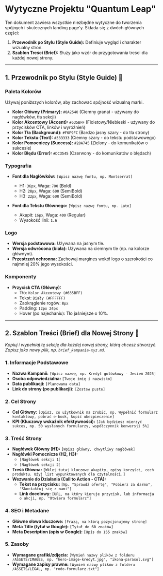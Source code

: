 # Wytyczne Projektu "Quantum Leap"

Ten dokument zawiera wszystkie niezbędne wytyczne do tworzenia spójnych i skutecznych landing page'y. Składa się z dwóch głównych części:
1.  **Przewodnik po Stylu (Style Guide):** Definiuje wygląd i charakter wizualny stron.
2.  **Szablon Treści (Brief):** Służy jako wzór do przygotowania treści dla każdej nowej strony.

---

## 1. Przewodnik po Stylu (Style Guide) 🎨

### Paleta Kolorów

Używaj poniższych kolorów, aby zachować spójność wizualną marki.

* **Kolor Główny (Primary):** `#0A2540` (Ciemny granat - używany do nagłówków, tła sekcji)
* **Kolor Akcentowy (Accent):** `#635BFF` (Fioletowy/Niebieski - używany do przycisków CTA, linków i wyróżnień)
* **Kolor Tła (Background):** `#F6F9FC` (Bardzo jasny szary - do tła strony)
* **Kolor Tekstu (Text):** `#333333` (Ciemny szary - do tekstu podstawowego)
* **Kolor Pomocniczy (Success):** `#28A745` (Zielony - do komunikatów o sukcesie)
* **Kolor Błędu (Error):** `#DC3545` (Czerwony - do komunikatów o błędach)

### Typografia

* **Font dla Nagłówków:** `[Wpisz nazwę fontu, np. Montserrat]`
    * H1: `36px`, Waga: `700` (Bold)
    * H2: `28px`, Waga: `600` (SemiBold)
    * H3: `22px`, Waga: `600` (SemiBold)

* **Font dla Tekstu Głównego:** `[Wpisz nazwę fontu, np. Lato]`
    * Akapit: `16px`, Waga: `400` (Regular)
    * Wysokość linii: `1.6`

### Logo

* **Wersja podstawowa:** Używana na jasnym tle.
* **Wersja odwrócona (biała):** Używana na ciemnym tle (np. na kolorze głównym).
* **Przestrzeń ochronna:** Zachowaj margines wokół logo o szerokości co najmniej 20% jego wysokości.

### Komponenty

* **Przycisk CTA (Główny):**
    * Tło: `Kolor Akcentowy (#635BFF)`
    * Tekst: `Biały (#FFFFFF)`
    * Zaokrąglenie rogów: `8px`
    * Padding: `12px 24px`
    * Hover (po najechaniu): Tło jaśniejsze o 10%.

---

## 2. Szablon Treści (Brief) dla Nowej Strony 📝

*Kopiuj i wypełniaj tę sekcję dla każdej nowej strony, którą chcesz stworzyć. Zapisz jako nowy plik, np. `brief_kampania-xyz.md`.*

### **1. Informacje Podstawowe**

* **Nazwa Kampanii:** `[Wpisz nazwę, np. Kredyt gotówkowy - Jesień 2025]`
* **Osoba odpowiedzialna:** `[Twoje imię i nazwisko]`
* **Data publikacji:** `[Planowana data]`
* **Link do strony (po publikacji):** `[Zostaw puste]`

### **2. Cel Strony**

* **Cel Główny:** `[Opisz, co użytkownik ma zrobić, np. Wypełnić formularz kontaktowy, pobrać e-book, kupić ubezpieczenie]`
* **KPI (Kluczowy wskaźnik efektywności):** `[Jak będziesz mierzyć sukces, np. 50 wysłanych formularzy, współczynnik konwersji 5%]`

### **3. Treść Strony**

* **Nagłówek Główny (H1):** `[Wpisz główny, chwytliwy nagłówek]`
* **Nagłówki Pomocnicze (H2, H3):**
    * `[Nagłówek sekcji 1]`
    * `[Nagłówek sekcji 2]`
* **Treść Główna:** `[Wklej tutaj kluczowe akapity, opisy korzyści, cech produktu. Użyj list wypunktowanych dla czytelności.]`
* **Wezwanie do Działania (Call to Action - CTA):**
    * **Tekst na przycisku:** `[Np. "Sprawdź ofertę", "Pobierz za darmo", "Skontaktuj się z nami"]`
    * **Link docelowy:** `[URL, na który kieruje przycisk, lub informacja o akcji, np. "Otwiera formularz"]`

### **4. SEO i Metadane**

* **Główne słowo kluczowe:** `[Frazą, na którą pozycjonujemy stronę]`
* **Meta Title (tytuł w Google):** `[Tytuł do 60 znaków]`
* **Meta Description (opis w Google):** `[Opis do 155 znaków]`

### **5. Zasoby**

* **Wymagane grafiki/zdjęcia:** `[Wymień nazwy plików z folderu /ASSETS/IMAGES, np. "hero-image-kredyt.jpg", "ikona-parasol.svg"]`
* **Wymagane zapisy prawne:** `[Wymień nazwy plików z folderu /ASSETS/LEGAL, np. "rodo-formularz.txt"]`